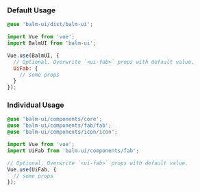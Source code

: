 ### Default Usage

```scss
@use 'balm-ui/dist/balm-ui';
```

```js
import Vue from 'vue';
import BalmUI from 'balm-ui';

Vue.use(BalmUI, {
  // Optional. Overwrite `<ui-fab>` props with default value.
  UiFab: {
    // some props
  }
});
```

### Individual Usage

```scss
@use 'balm-ui/components/core';
@use 'balm-ui/components/fab/fab';
@use 'balm-ui/components/icon/icon';
```

```js
import Vue from 'vue';
import UiFab from 'balm-ui/components/fab';

// Optional. Overwrite `<ui-fab>` props with default value.
Vue.use(UiFab, {
  // some props
});
```
